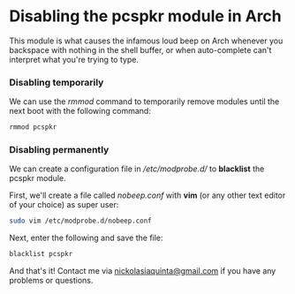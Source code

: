 # Disabling the pcspkr module in Arch
This module is what causes the infamous loud beep on Arch whenever you backspace with nothing in the shell buffer, or when auto-complete can't interpret what you're trying to type.

### Disabling temporarily
We can use the *rmmod* command to temporarily remove modules until the next boot with the following command:
```bash
rmmod pcspkr
```


### Disabling permanently
We can create a configuration file in */etc/modprobe.d/* to **blacklist** the pcspkr module.

First, we'll create a file called *nobeep.conf* with **vim** (or any other text editor of your choice) as super user:
```bash
sudo vim /etc/modprobe.d/nobeep.conf
```

Next, enter the following and save the file:
```bash
blacklist pcspkr
```

And that's it! Contact me via nickolasiaquinta@gmail.com if you have any problems or questions.
